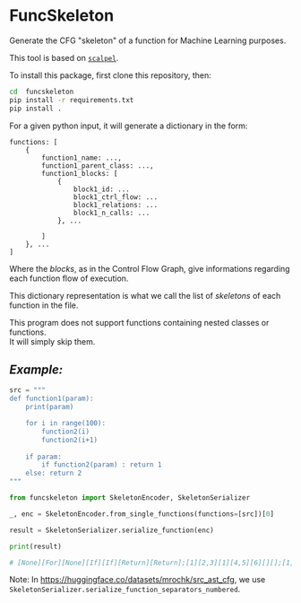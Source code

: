 # FuncSkeleton
Generate the CFG "skeleton" of a function for Machine Learning purposes.

This tool is based on [`scalpel`](https://github.com/SMAT-Lab/Scalpel).

To install this package, first clone this repository, then:
```bash
cd  funcskeleton
pip install -r requirements.txt
pip install .
```

For a given python input, it will generate a dictionary in the form: 
```
functions: [
    {
        function1_name: ...,
        function1_parent_class: ...,
        function1_blocks: [
            {
                block1_id: ...
                block1_ctrl_flow: ...
                block1_relations: ...
                block1_n_calls: ...
            }, ...
            
        ]
    }, ...
]

```
Where the *blocks*, as in the Control Flow Graph, give informations regarding each function flow of execution.

This dictionary representation is what we call the list of *skeletons* of each function in the file.

This program does not support functions containing nested classes or functions.\
It will simply skip them.

## *Example:*
```python
src = """
def function1(param):
    print(param)

    for i in range(100): 
        function2(i)
        function2(i+1)
    
    if param:
        if function2(param) : return 1
    else: return 2
"""

from funcskeleton import SkeletonEncoder, SkeletonSerializer

_, enc = SkeletonEncoder.from_single_functions(functions=[src])[0]

result = SkeletonSerializer.serialize_function(enc)

print(result)

# [None][For][None][If][If][Return][Return];[1][2,3][1][4,5][6][][];[1][1][2][0][1][0][0]
```

Note: In https://huggingface.co/datasets/mrochk/src_ast_cfg, we use `SkeletonSerializer.serialize_function_separators_numbered`.
